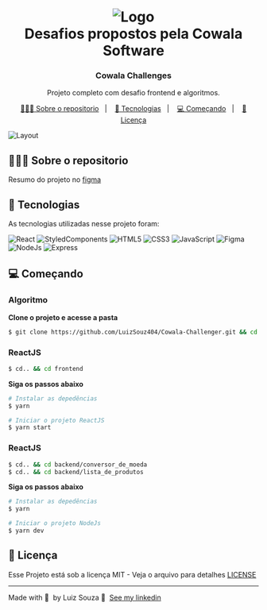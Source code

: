 <h1 align="center">
	<img alt="Logo" src="https://user-images.githubusercontent.com/79121809/150436781-1d9a07f0-fa26-42a4-a271-d1d35eb251d5.png" />
  <br>
  Desafios propostos pela Cowala Software
</h1>

<h3 align="center">
  Cowala Challenges
</h3>

<p align="center">Projeto completo com desafio frontend e algoritmos.</p>

<p align="center">
  <a href="#-sobre-o-repositorio">👨🏻‍💻 Sobre o repositorio</a>&nbsp;&nbsp;&nbsp;|&nbsp;&nbsp;&nbsp;
  <a href="#-tecnologias">🚀 Tecnologias</a>&nbsp;&nbsp;&nbsp;|&nbsp;&nbsp;&nbsp;
  <a href="#-começando">💻 Começando</a>&nbsp;&nbsp;&nbsp;|&nbsp;&nbsp;&nbsp;
  <a href="#-licença">📝 Licença</a>
</p>

<img alt="Layout" src="https://user-images.githubusercontent.com/79121809/150664776-df33cf0f-278d-4e47-afef-bb6df3895027.png">

## 👨🏻‍💻 Sobre o repositorio

Resumo do projeto no [figma](https://www.figma.com/file/jz11W9MZSfALcIm66VuE1g/Cowala--Challenges?node-id=67%3A3)

## 🚀 Tecnologias

As tecnologias utilizadas nesse projeto foram:

![React](https://img.shields.io/badge/React.js-61DAFB?style=for-the-badge&logo=react&logoColor=222222)
![StyledComponents](https://img.shields.io/badge/StyledComponent-white?style=for-the-badge&logo=styled-components&logoColor=black)
![HTML5](https://img.shields.io/badge/HTML5-E34F26?style=for-the-badge&logo=html5&logoColor=white)
![CSS3](https://img.shields.io/badge/CSS3-1572B6?style=for-the-badge&logo=css3&logoColor=white)
![JavaScript](https://img.shields.io/badge/JavaScript-F7DF1E?style=for-the-badge&logo=javascript&logoColor=black)
![Figma](https://img.shields.io/badge/Figma-2C2C2C?style=for-the-badge&logo=figma&logoColor=white)
![NodeJs](https://img.shields.io/badge/node.js-green?style=for-the-badge&logo=node.js&logoColor=000)
![Express](https://img.shields.io/badge/express-green?style=for-the-badge&logo=express&logoColor=222222)

## 💻 Começando

<h3>
  Algoritmo
</h3>

**Clone o projeto e acesse a pasta**

```bash
$ git clone https://github.com/LuizSouz404/Cowala-Challenger.git && cd algoritmo
```

<h3>
  ReactJS
</h3>

```bash
$ cd.. && cd frontend
```

**Siga os passos abaixo**
```bash
# Instalar as depedências
$ yarn

# Iniciar o projeto ReactJS
$ yarn start
```

<h3>
  ReactJS
</h3>

```bash
$ cd.. && cd backend/conversor_de_moeda
$ cd.. && cd backend/lista_de_produtos
```

**Siga os passos abaixo**
```bash
# Instalar as depedências
$ yarn

# Iniciar o projeto NodeJs
$ yarn dev
```

## 📝 Licença

Esse Projeto está sob a licença MIT - Veja o arquivo para detalhes [LICENSE](LICENSE)

---

Made with 💜 &nbsp;by Luiz Souza 👋 &nbsp;[See my linkedin](https://www.linkedin.com/in/luiz-augusto-souza-21a568176/)